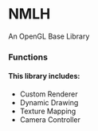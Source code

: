 # NMLH

An OpenGL Base Library

### Functions
#### This library includes:

- Custom Renderer
- Dynamic Drawing
- Texture Mapping
- Camera Controller